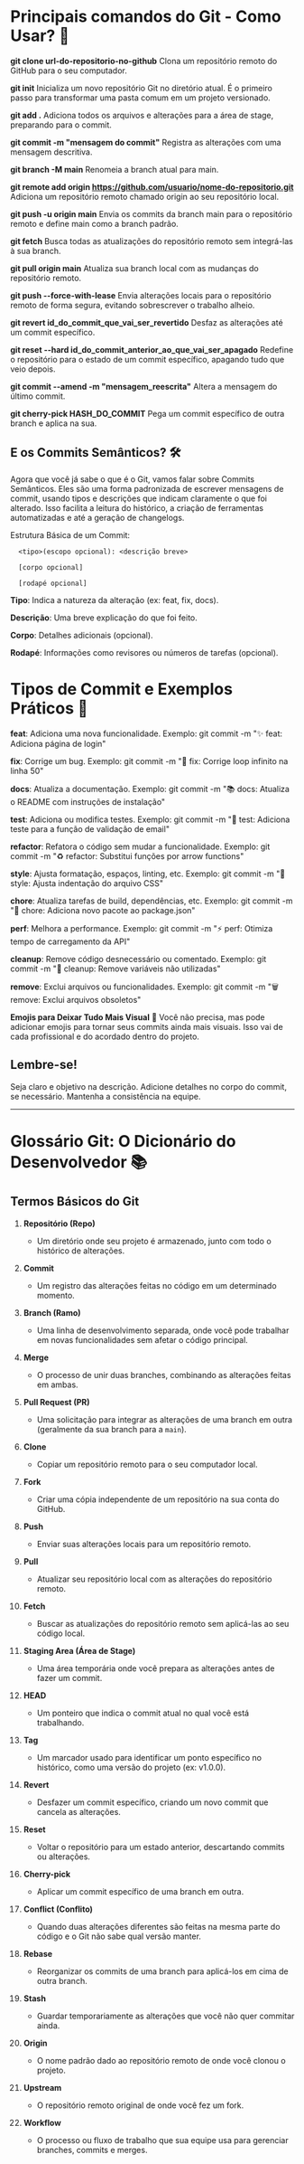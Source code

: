 # Principais comandos do Git - Como Usar? 📜

**git clone url-do-repositorio-no-github**
Clona um repositório remoto do GitHub para o seu computador.

**git init**
Inicializa um novo repositório Git no diretório atual. É o primeiro passo para transformar uma pasta comum em um projeto versionado.

**git add .**
Adiciona todos os arquivos e alterações para a área de stage, preparando para o commit.

**git commit -m "mensagem do commit"**
Registra as alterações com uma mensagem descritiva.

**git branch -M main**
Renomeia a branch atual para main.

**git remote add origin https://github.com/usuario/nome-do-repositorio.git**
Adiciona um repositório remoto chamado origin ao seu repositório local.

**git push -u origin main**
Envia os commits da branch main para o repositório remoto e define main como a branch padrão.

**git fetch**
Busca todas as atualizações do repositório remoto sem integrá-las à sua branch.

**git pull origin main**
Atualiza sua branch local com as mudanças do repositório remoto.

**git push --force-with-lease**
Envia alterações locais para o repositório remoto de forma segura, evitando sobrescrever o trabalho alheio.

**git revert id_do_commit_que_vai_ser_revertido**
Desfaz as alterações até um commit específico.

**git reset --hard id_do_commit_anterior_ao_que_vai_ser_apagado**
Redefine o repositório para o estado de um commit específico, apagando tudo que veio depois.

**git commit --amend -m "mensagem_reescrita"**
Altera a mensagem do último commit.

**git cherry-pick HASH_DO_COMMIT**
Pega um commit específico de outra branch e aplica na sua.


## E os Commits Semânticos? 🛠️
Agora que você já sabe o que é o Git, vamos falar sobre Commits Semânticos. Eles são uma forma padronizada de escrever mensagens de commit, usando tipos e descrições que indicam claramente o que foi alterado.
Isso facilita a leitura do histórico, a criação de ferramentas automatizadas e até a geração de changelogs.

Estrutura Básica de um Commit:
```
  <tipo>(escopo opcional): <descrição breve>

  [corpo opcional]

  [rodapé opcional]
```

**Tipo**: Indica a natureza da alteração (ex: feat, fix, docs).

**Descrição**: Uma breve explicação do que foi feito.

**Corpo**: Detalhes adicionais (opcional).

**Rodapé**: Informações como revisores ou números de tarefas (opcional).


# Tipos de Commit e Exemplos Práticos 🎯

**feat**: Adiciona uma nova funcionalidade.
Exemplo: git commit -m "✨ feat: Adiciona página de login"

**fix**: Corrige um bug.
Exemplo: git commit -m "🐛 fix: Corrige loop infinito na linha 50"

**docs**: Atualiza a documentação.
Exemplo: git commit -m "📚 docs: Atualiza o README com instruções de instalação"

**test**: Adiciona ou modifica testes.
Exemplo: git commit -m "🧪 test: Adiciona teste para a função de validação de email"

**refactor**: Refatora o código sem mudar a funcionalidade.
Exemplo: git commit -m "♻️ refactor: Substitui funções por arrow functions"

**style**: Ajusta formatação, espaços, linting, etc.
Exemplo: git commit -m "💄 style: Ajusta indentação do arquivo CSS"

**chore**: Atualiza tarefas de build, dependências, etc.
Exemplo: git commit -m "🔧 chore: Adiciona novo pacote ao package.json"

**perf**: Melhora a performance.
Exemplo: git commit -m "⚡ perf: Otimiza tempo de carregamento da API"

**cleanup**: Remove código desnecessário ou comentado.
Exemplo: git commit -m "🧹 cleanup: Remove variáveis não utilizadas"

**remove**: Exclui arquivos ou funcionalidades.
Exemplo: git commit -m "🗑️ remove: Exclui arquivos obsoletos"

**Emojis para Deixar Tudo Mais Visual** 🎨
Você não precisa, mas pode adicionar emojis para tornar seus commits ainda mais visuais. Isso vai de cada profissional e do acordado dentro do projeto.

## Lembre-se!
Seja claro e objetivo na descrição.
Adicione detalhes no corpo do commit, se necessário.
Mantenha a consistência na equipe.

---
# Glossário Git: O Dicionário do Desenvolvedor 📚

## Termos Básicos do Git

1. **Repositório (Repo)**  
   - Um diretório onde seu projeto é armazenado, junto com todo o histórico de alterações.  

2. **Commit**  
   - Um registro das alterações feitas no código em um determinado momento.  

3. **Branch (Ramo)**  
   - Uma linha de desenvolvimento separada, onde você pode trabalhar em novas funcionalidades sem afetar o código principal.  

4. **Merge**  
   - O processo de unir duas branches, combinando as alterações feitas em ambas.  

5. **Pull Request (PR)**  
   - Uma solicitação para integrar as alterações de uma branch em outra (geralmente da sua branch para a `main`).  

6. **Clone**  
   - Copiar um repositório remoto para o seu computador local.  

7. **Fork**  
   - Criar uma cópia independente de um repositório na sua conta do GitHub.  

8. **Push**  
   - Enviar suas alterações locais para um repositório remoto.  

9. **Pull**  
   - Atualizar seu repositório local com as alterações do repositório remoto.  

10. **Fetch**  
    - Buscar as atualizações do repositório remoto sem aplicá-las ao seu código local.  

11. **Staging Area (Área de Stage)**  
    - Uma área temporária onde você prepara as alterações antes de fazer um commit.  

12. **HEAD**  
    - Um ponteiro que indica o commit atual no qual você está trabalhando.  

13. **Tag**  
    - Um marcador usado para identificar um ponto específico no histórico, como uma versão do projeto (ex: v1.0.0).  

14. **Revert**  
    - Desfazer um commit específico, criando um novo commit que cancela as alterações.  

15. **Reset**  
    - Voltar o repositório para um estado anterior, descartando commits ou alterações.  

16. **Cherry-pick**  
    - Aplicar um commit específico de uma branch em outra.  

17. **Conflict (Conflito)**  
    - Quando duas alterações diferentes são feitas na mesma parte do código e o Git não sabe qual versão manter.  

18. **Rebase**  
    - Reorganizar os commits de uma branch para aplicá-los em cima de outra branch.  

19. **Stash**  
    - Guardar temporariamente as alterações que você não quer commitar ainda.  

20. **Origin**  
    - O nome padrão dado ao repositório remoto de onde você clonou o projeto.  

21. **Upstream**  
    - O repositório remoto original de onde você fez um fork.  

22. **Workflow**  
    - O processo ou fluxo de trabalho que sua equipe usa para gerenciar branches, commits e merges.  
